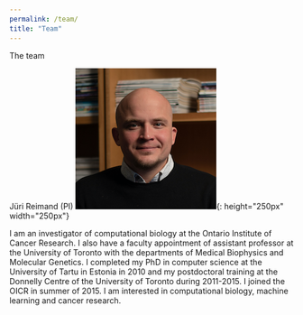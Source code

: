 ```yaml
---
permalink: /team/
title: "Team"
---
```


The team

Jüri Reimand (PI)
![jr](/assets/images/juri.png){: height="250px" width="250px"}

I am an investigator of computational biology at the Ontario Institute of Cancer Research. I also have a faculty appointment of assistant professor at the University of Toronto with the departments of Medical Biophysics and Molecular Genetics. I completed my PhD in computer science at the University of Tartu in Estonia in 2010 and my postdoctoral training at the Donnelly Centre of the University of Toronto during 2011-2015. I joined the OICR in summer of 2015. I am interested in computational biology, machine learning and cancer research. 